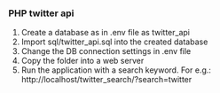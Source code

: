 ### PHP twitter api

1. Create a database as in .env file as twitter_api
2. Import sql/twitter_api.sql into the created database
3. Change the DB connection settings in .env file
4. Copy the folder into a web server
5. Run the application with a search keyword. For e.g.: http://localhost/twitter_search/?search=twitter